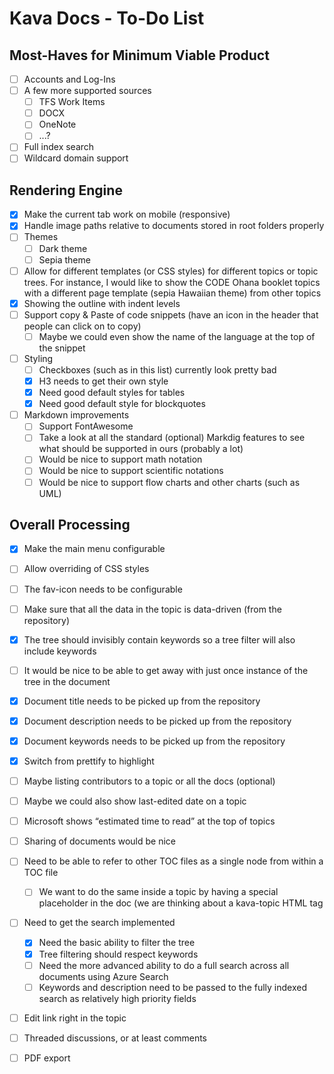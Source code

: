 # Kava Docs - To-Do List

## Most-Haves for Minimum Viable Product

* [ ] Accounts and Log-Ins
* [ ] A few more supported sources
    * [ ] TFS Work Items
    * [ ] DOCX
    * [ ] OneNote
    * [ ] ...?
* [ ] Full index search
* [ ] Wildcard domain support

## Rendering Engine

* [X] Make the current tab work on mobile (responsive)
* [x] Handle image paths relative to documents stored in root folders properly
* [ ] Themes
    * [ ] Dark theme
    * [ ] Sepia theme
* [ ] Allow for different templates (or CSS styles) for different topics or topic trees. For instance, I would like to show the CODE Ohana booklet topics with a different page template (sepia Hawaiian theme) from other topics
* [x] Showing the outline with indent levels
* [ ] Support copy & Paste of code snippets (have an icon in the header that people can click on to copy)
    * [ ] Maybe we could even show the name of the language at the top of the snippet
* [ ] Styling
    * [ ] Checkboxes (such as in this list) currently look pretty bad
    * [x] H3 needs to get their own style
    * [x] Need good default styles for tables
    * [x] Need good default style for blockquotes
* [ ] Markdown improvements
    * [ ] Support FontAwesome
    * [ ] Take a look at all the standard (optional) Markdig features to see what should be supported in ours (probably a lot)
    * [ ] Would be nice to support math notation
    * [ ] Would be nice to support scientific notations
    * [ ] Would be nice to support flow charts and other charts (such as UML)

## Overall Processing

* [x] Make the main menu configurable
* [ ] Allow overriding of CSS styles
* [ ] The fav-icon needs to be configurable
* [ ] Make sure that all the data in the topic is data-driven (from the repository)
* [x] The tree should invisibly contain keywords so a tree filter will also include keywords
* [ ] It would be nice to be able to get away with just once instance of the tree in the document
* [x] Document title needs to be picked up from the repository
* [x] Document description needs to be picked up from the repository
* [x] Document keywords needs to be picked up from the repository
* [x] Switch from prettify to highlight
* [ ] Maybe listing contributors to a topic or all the docs (optional)
* [ ] Maybe we could also show last-edited date on a topic
* [ ] Microsoft shows “estimated time to read” at the top of topics
* [ ] Sharing of documents would be nice
* [ ] Need to be able to refer to other TOC files as a single node from within a TOC file
    * [ ] We want to do the same inside a topic by having a special placeholder in the doc (we are thinking about a kava-topic HTML tag
* [ ] Need to get the search implemented
   * [x] Need the basic ability to filter the tree
   * [x] Tree filtering should respect keywords
   * [ ] Need the more advanced ability to do a full search across all documents using Azure Search
   * [ ] Keywords and description need to be passed to the fully indexed search as relatively high priority fields
* [ ] Edit link right in the topic
* [ ] Threaded discussions, or at least comments
* [ ] PDF export

